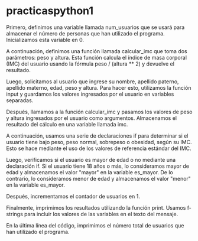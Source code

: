 # practicaspython1
Primero, definimos una variable llamada num_usuarios que se usará para almacenar el número de personas que han utilizado el programa. Inicializamos esta variable en 0.

A continuación, definimos una función llamada calcular_imc que toma dos parámetros: peso y altura. Esta función calcula el índice de masa corporal (IMC) del usuario usando la fórmula peso / (altura ** 2) y devuelve el resultado.

Luego, solicitamos al usuario que ingrese su nombre, apellido paterno, apellido materno, edad, peso y altura. Para hacer esto, utilizamos la función input y guardamos los valores ingresados por el usuario en variables separadas.

Después, llamamos a la función calcular_imc y pasamos los valores de peso y altura ingresados por el usuario como argumentos. Almacenamos el resultado del cálculo en una variable llamada imc.

A continuación, usamos una serie de declaraciones if para determinar si el usuario tiene bajo peso, peso normal, sobrepeso o obesidad, según su IMC. Esto se hace mediante el uso de los valores de referencia estándar del IMC.

Luego, verificamos si el usuario es mayor de edad o no mediante una declaración if. Si el usuario tiene 18 años o más, lo consideramos mayor de edad y almacenamos el valor "mayor" en la variable es_mayor. De lo contrario, lo consideramos menor de edad y almacenamos el valor "menor" en la variable es_mayor.

Después, incrementamos el contador de usuarios en 1.

Finalmente, imprimimos los resultados utilizando la función print. Usamos f-strings para incluir los valores de las variables en el texto del mensaje.

En la última línea del código, imprimimos el número total de usuarios que han utilizado el programa.

